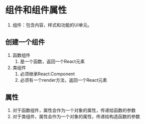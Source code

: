 # 组件和组件属性

1. 组件：包含内容，样式和功能的UI单元。

## 创建一个组件
1. 函数组件
    1. 是一个函数，返回一个React元素
2. 类组件
    1. 必须继承React.Component
    2. 必须有一个render方法，返回一个React元素

## 属性

1. 对于函数组件，属性会作为一个对象的属性，传递给函数的参数
2. 对于类组件，属性会作为一个对象的属性，传递给构造函数的参数

